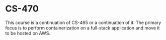 # CS-470

This course is a continuation of CS-465 or a continuation of it. The primary focus is to perform containerization on a full-stack application and move it to be hosted on AWS.
